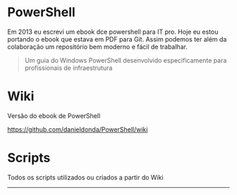 # PowerShell

Em 2013 eu escrevi um ebook dce powershell para IT pro. Hoje eu estou portando o ebook que estava em PDF para Git. Assim podemos ter além da colaboração um repositório bem moderno e fácil de trabalhar.

> Um guia do Windows PowerShell desenvolvido especificamente para profissionais de infraestrutura

# Wiki
Versão do ebook de PowerShell 

https://github.com/danieldonda/PowerShell/wiki


# Scripts
Todos os scripts utilizados ou criados a partir do Wiki 

***
